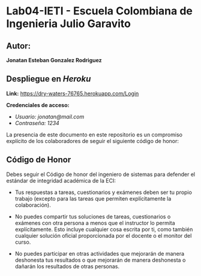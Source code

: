 # Lab04-IETI - Escuela Colombiana de Ingenieria Julio Garavito 

## Autor: ##
**Jonatan Esteban Gonzalez Rodriguez**

## Despliegue en _Heroku_ ##
**Link:** https://dry-waters-76765.herokuapp.com/Login

**Credenciales de acceso:**
   - _Usuario: jonatan@mail.com_
   - _Contraseña: 1234_
   
La presencia de este documento en este repositorio es un compromiso explícito de los colaboradores de seguir el siguiente código de honor:

Código de Honor
------
Debes seguir el Código de honor del ingeniero de sistemas para defender el estándar de integridad académica de la ECI:

- Tus respuestas a tareas, cuestionarios y exámenes deben ser tu propio trabajo (excepto para las tareas que permiten explícitamente la colaboración).

- No puedes compartir tus soluciones de tareas, cuestionarios o exámenes con otra persona a menos que el instructor lo permita explícitamente. Esto incluye cualquier cosa escrita por ti, como también cualquier solución oficial proporcionada por el docente o el monitor del curso.

- No puedes participar en otras actividades que mejorarán de manera deshonesta tus resultados o que mejorarán de manera deshonesta o dañarán los resultados de otras personas.
